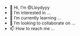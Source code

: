 - 👋 Hi, I’m @Lloydyyy
- 👀 I’m interested in ...
- 🌱 I’m currently learning ...
- 💞️ I’m looking to collaborate on ...
- 📫 How to reach me ...

<!---
Lloydyyy/Lloydyyy is a ✨ special ✨ repository because its `README.md` (this file) appears on your GitHub profile.
You can click the Preview link to take a look at your changes.
--->
